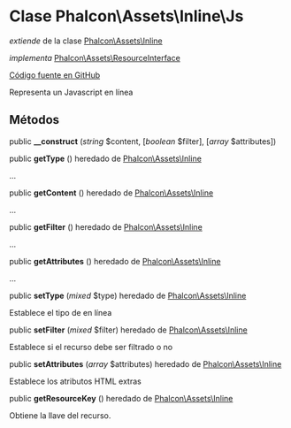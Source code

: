 # Clase **Phalcon\\Assets\\Inline\\Js**

*extiende* de la clase [Phalcon\Assets\Inline](/en/3.2/api/Phalcon_Assets_Inline)

*implementa* [Phalcon\Assets\ResourceInterface](/en/3.2/api/Phalcon_Assets_ResourceInterface)

<a href="https://github.com/phalcon/cphalcon/blob/master/phalcon/assets/inline/js.zep" class="btn btn-default btn-sm">Código fuente en GitHub</a>

Representa un Javascript en línea

## Métodos

public **__construct** (*string* $content, [*boolean* $filter], [*array* $attributes])

public **getType** () heredado de [Phalcon\Assets\Inline](/en/3.2/api/Phalcon_Assets_Inline)

...

public **getContent** () heredado de [Phalcon\Assets\Inline](/en/3.2/api/Phalcon_Assets_Inline)

...

public **getFilter** () heredado de [Phalcon\Assets\Inline](/en/3.2/api/Phalcon_Assets_Inline)

...

public **getAttributes** () heredado de [Phalcon\Assets\Inline](/en/3.2/api/Phalcon_Assets_Inline)

...

public **setType** (*mixed* $type) heredado de [Phalcon\Assets\Inline](/en/3.2/api/Phalcon_Assets_Inline)

Establece el tipo de en línea

public **setFilter** (*mixed* $filter) heredado de [Phalcon\Assets\Inline](/en/3.2/api/Phalcon_Assets_Inline)

Establece si el recurso debe ser filtrado o no

public **setAttributes** (*array* $attributes) heredado de [Phalcon\Assets\Inline](/en/3.2/api/Phalcon_Assets_Inline)

Establece los atributos HTML extras

public **getResourceKey** () heredado de [Phalcon\Assets\Inline](/en/3.2/api/Phalcon_Assets_Inline)

Obtiene la llave del recurso.